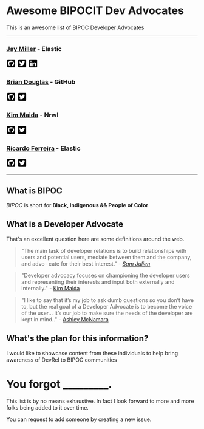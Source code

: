 # Awesome BIPOCIT Dev Advocates

This is an awesome list of BIPOC Developer Advocates

----

### [Jay Miller](https://kjaymiller.com) - Elastic
[![github](assets/github-square-brands.png)](https://github.com/kjaymiller)
[![twitter](assets/twitter-square-brands.png)](https://twitter.com/kjaymiller)
[![linkedIn](assets/linkedin-brands.png)](https://linkedin.com/in/kjaymiller)

### [Brian Douglas](https://bdougie.live) - GitHub
[![github](assets/github-square-brands.png)](https://github.com/bdougie)
[![twitter](assets/twitter-square-brands.png)](https://twitter.com/bdougieyo)


### [Kim Maida](https://dev.to/kimmaida) - Nrwl
[![github](assets/github-square-brands.png)](https://github.com/kmaida)
[![twitter](assets/twitter-square-brands.png)](https://twitter.com/kimmaida)


### [Ricardo Ferreira]() - Elastic
[![github](assets/github-square-brands.png)](https://github.com/riferrei)
[![twitter](assets/twitter-square-brands.png)](https://twitter.com/riferrei)


----

## What is BIPOC

_BIPOC_ is short for **Black, Indigenous && People of Color**

## What is a Developer Advocate

That's an excellent question here are some definitions around the web.

> "The main task of developer relations is to build relationships with users and potential users, mediate between them and the company, and advo- cate for their best interest." - [_Sam Julien_ ](https://learn.samjulien.com/getting-started-in-developer-relations)

> "Developer advocacy focuses on championing the developer users and representing their interests and input both externally and internally." - [Kim Maida](https://dev.to/kimmaida/the-developer-relations-explainer-431o)

> "I like to say that it’s my job to ask dumb questions so you don’t have to, but the real goal of a Developer Advocate is to become the voice of the user... It’s our job to make sure the needs of the developer are kept in mind.." - [Ashley McNamara](https://medium.com/@ashleymcnamara/what-is-developer-advocacy-3a92442b627c)
## What's the plan for this information?

I would like to showcase content from these individuals to help bring awareness of DevRel to BIPOC communities 

# You forgot _________.

This list is by no means exhaustive. In fact I look forward to more and more folks being added to it over time. 

You can request to add someone by creating a new issue.
